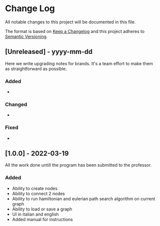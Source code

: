 
# Change Log
All notable changes to this project will be documented in this file.
 
The format is based on [Keep a Changelog](http://keepachangelog.com/)
and this project adheres to [Semantic Versioning](http://semver.org/).
 
## [Unreleased] - yyyy-mm-dd
 
Here we write upgrading notes for brands. It's a team effort to make them as
straightforward as possible.
 
### Added
 - 
 
### Changed
 - 
 
### Fixed
 - 

## [1.0.0] - 2022-03-19
  
All the work done untill the program has been submitted to the professor.
 
### Added
 - Ability to create nodes
 - Ability to connect 2 nodes
 - Ability to run hamiltonian and eulerian path search algorithm on current graph
 - Ability to load or save a graph
 - UI in italian and english
 - Added manual for instructions
